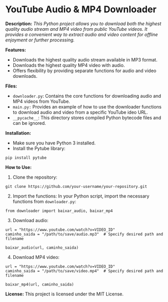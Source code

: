 # YouTube Audio & MP4 Downloader

**Description:**
*This Python project allows you to download both the highest quality audio stream and MP4 video from public YouTube videos. It provides a convenient way to extract audio and video content for offline enjoyment or further processing.*

**Features:**
- Downloads the highest quality audio stream available in MP3 format.
- Downloads the highest quality MP4 video with audio.
- Offers flexibility by providing separate functions for audio and video downloads.

**Files:**

- `downloader.py`: Contains the core functions for downloading audio and MP4 videos from YouTube.
- `main.py:` Provides an example of how to use the downloader functions to download audio and video from a specific YouTube ideo URL.
-  `__pycache__`: This directory stores compiled Python bytecode files and can be ignored.

**Installation:**

- Make sure you have Python 3 installed.
- Install the Pytube library:


```
pip install pytube
```

**How to Use:**

1. Clone the repository:

```
git clone https://github.com/your-username/your-repository.git
```

2. Import the functions:
In your Python script, import the necessary functions from `downloader.py`:

```
from downloader import baixar_audio, baixar_mp4
```

3.  Download audio:  
```
url = "https://www.youtube.com/watch?v=VIDEO_ID"
caminho_saida = "/path/to/save/audio.mp3"  # Specify desired path and filename

baixar_audio(url, caminho_saida)
```

4. Download MP4 video:
```
url = "https://www.youtube.com/watch?v=VIDEO_ID"
caminho_saida = "/path/to/save/video.mp4"  # Specify desired path and filename

baixar_mp4(url, caminho_saida)
```

**License:**
This project is licensed under the MIT License.
